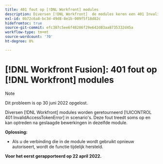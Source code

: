 ```yaml
---
title: 401 fout op [!DNL Workfront] modules
description: Diversen [!DNL Workfront]  de modules keren een 401 InvalidAccessTokenError in scenario's terug. Deze fout treedt soms op en kan optreden na geslaagde bewerkingen in dezelfde module.
exl-id: 0b72c6a8-bc3d-49d8-8e1b-009f5f18d82c
hidefromtoc: true
source-git-commit: efc307c5ee6f48286f29e642d03aa8735332d45a
workflow-type: tm+mt
source-wordcount: '70'
ht-degree: 0%

---
```


# [!DNL Workfront Fusion]: 401 fout op [!DNL Workfront] modules


>[!NOTE]
>
>Dit probleem is op 30 juni 2022 opgelost.

Diversen [!DNL Workfront] modules worden geretourneerd [!UICONTROL 401 InvalidAccessTokenError] in scenario&#39;s. Deze fout treedt soms op en kan optreden na geslaagde bewerkingen in dezelfde module.

**Oplossing:**

+ Als u de verbinding die in de module wordt gebruikt opnieuw autoriseert, wordt de functie tijdelijk hersteld.

**Voor het eerst gerapporteerd op 22 april 2022.**
